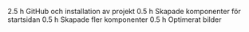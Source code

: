 2.5 h GitHub och installation av projekt
0.5 h Skapade komponenter för startsidan
0.5 h Skapade fler komponenter
0.5 h Optimerat bilder
